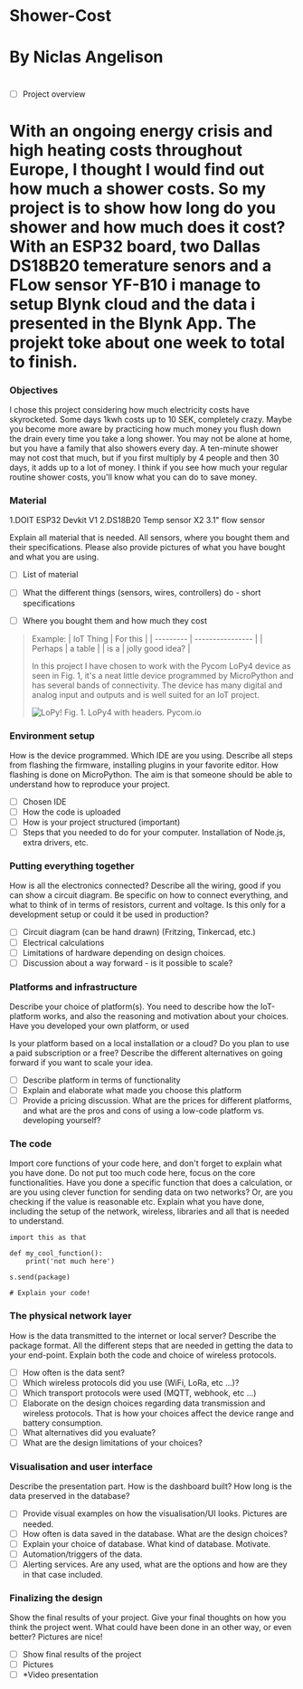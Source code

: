 # Shower-Cost

# By Niclas Angelison 

#
- [ ] Project overview


# With an ongoing energy crisis and high heating costs throughout Europe, I thought I would find out how much a shower costs. So my project is to show how long do you shower and how much does it cost? With an ESP32 board, two Dallas DS18B20 temerature senors and a FLow sensor YF-B10 i manage to setup Blynk cloud and the data i presented in the Blynk App. The projekt toke about one week to total to finish.




### Objectives

I chose this project considering how much electricity costs have skyrocketed. Some days 1kwh costs up to 10 SEK, completely crazy.
Maybe you become more aware by practicing how much money you flush down the drain every time you take a long shower. You may not be alone at home, but you have a family that also showers every day. A ten-minute shower may not cost that much, but if you first multiply by 4 people and then 30 days, it adds up to a lot of money.
I think if you see how much your regular routine shower costs, you'll know what you can do to save money.


### Material

1.DOIT ESP32 Devkit V1
2.DS18B20 Temp sensor X2
3.1" flow sensor


Explain all material that is needed. All sensors, where you bought them and their specifications. Please also provide pictures of what you have bought and what you are using.

- [ ] List of material
- [ ] What the different things (sensors, wires, controllers) do - short specifications
- [ ] Where you bought them and how much they cost


> Example:
>| IoT Thing | For this         |
>| --------- | ---------------- |
>| Perhaps   | a table          |
>| is a      | jolly good idea? |
>
>In this project I have chosen to work with the Pycom LoPy4 device as seen in Fig. 1, it's a neat little device programmed by MicroPython and has several bands of connectivity. The device has many digital and analog input and outputs and is well suited for an IoT project.
>
>![LoPy!](https://pycom.io/wp-content/uploads/2018/08/lopySide-1.png)
>Fig. 1. LoPy4 with headers. Pycom.io


### Environment setup

How is the device programmed. Which IDE are you using. Describe all steps from flashing the firmware, installing plugins in your favorite editor. How flashing is done on MicroPython. The aim is that someone should be able to understand how to reproduce your project.

- [ ] Chosen IDE
- [ ] How the code is uploaded
- [ ] How is your project structured (important)
- [ ] Steps that you needed to do for your computer. Installation of Node.js, extra drivers, etc.

### Putting everything together

How is all the electronics connected? Describe all the wiring, good if you can show a circuit diagram. Be specific on how to connect everything, and what to think of in terms of resistors, current and voltage. Is this only for a development setup or could it be used in production?

- [ ] Circuit diagram (can be hand drawn) (Fritzing, Tinkercad, etc.)
- [ ] Electrical calculations
- [ ] Limitations of hardware depending on design choices.
- [ ] Discussion about a way forward - is it possible to scale?

### Platforms and infrastructure

Describe your choice of platform(s). You need to describe how the IoT-platform works, and also the reasoning and motivation about your choices. Have you developed your own platform, or used 

Is your platform based on a local installation or a cloud? Do you plan to use a paid subscription or a free? Describe the different alternatives on going forward if you want to scale your idea.

- [ ] Describe platform in terms of functionality
- [ ] Explain and elaborate what made you choose this platform
- [ ] Provide a pricing discussion. What are the prices for different platforms, and what are the pros and cons of using a low-code platform vs. developing yourself?

### The code

Import core functions of your code here, and don't forget to explain what you have done. Do not put too much code here, focus on the core functionalities. Have you done a specific function that does a calculation, or are you using clever function for sending data on two networks? Or, are you checking if the value is reasonable etc. Explain what you have done, including the setup of the network, wireless, libraries and all that is needed to understand.


```python=
import this as that

def my_cool_function():
    print('not much here')

s.send(package)

# Explain your code!
```

### The physical network layer

How is the data transmitted to the internet or local server? Describe the package format. All the different steps that are needed in getting the data to your end-point. Explain both the code and choice of wireless protocols.

- [ ] How often is the data sent? 
- [ ] Which wireless protocols did you use (WiFi, LoRa, etc ...)?
- [ ] Which transport protocols were used (MQTT, webhook, etc ...)
- [ ] Elaborate on the design choices regarding data transmission and wireless protocols. That is how your choices affect the device range and battery consumption.
- [ ] What alternatives did you evaluate?
- [ ] What are the design limitations of your choices?

### Visualisation and user interface

Describe the presentation part. How is the dashboard built? How long is the data preserved in the database?

- [ ] Provide visual examples on how the visualisation/UI looks. Pictures are needed.
- [ ] How often is data saved in the database. What are the design choices?
- [ ] Explain your choice of database. What kind of database. Motivate.
- [ ] Automation/triggers of the data.
- [ ] Alerting services. Are any used, what are the options and how are they in that case included.

### Finalizing the design

Show the final results of your project. Give your final thoughts on how you think the project went. What could have been done in an other way, or even better? Pictures are nice!

- [ ] Show final results of the project
- [ ] Pictures
- [ ] *Video presentation

